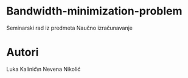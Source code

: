 # Bandwidth-minimization-problem
Seminarski rad iz predmeta Naučno izračunavanje

# Autori
Luka Kalinić\n
Nevena Nikolić
